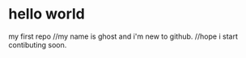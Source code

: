 # hello world
 my first repo
//my name is ghost and i'm new to github.
//hope i start contibuting soon.
